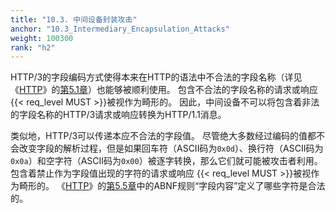 ```yaml
---
title: "10.3. 中间设备封装攻击"
anchor: "10.3_Intermediary_Encapsulation_Attacks"
weight: 100300
rank: "h2"
---
```


HTTP/3的字段编码方式使得本来在HTTP的语法中不合法的字段名称（详见《[HTTP]()》的[第5.1章]()）也能够被顺利使用。
包含不合法的字段名称的请求或响应 {{< req_level MUST >}}被视作为畸形的。
因此，中间设备不可以将包含着非法的字段名称的HTTP/3请求或响应转换为HTTP/1.1消息。

类似地，HTTP/3可以传递本应不合法的字段值。
尽管绝大多数经过编码的值都不会改变字段的解析过程，但是如果回车符（ASCII码为`0x0d`）、换行符（ASCII码为`0x0a`）和空字符（ASCII码为`0x00`）被逐字转换，那么它们就可能被攻击者利用。
包含着禁止作为字段值出现的字符的请求或响应 {{< req_level MUST >}}被视作为畸形的。
《[HTTP]()》的[第5.5章]()中的ABNF规则“字段内容”定义了哪些字符是合法的。
